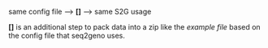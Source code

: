 
same config file --> __[]__ --> same S2G usage

__[]__ is an additional step to pack data into a zip like the _example file_ based on the config file that seq2geno uses.


